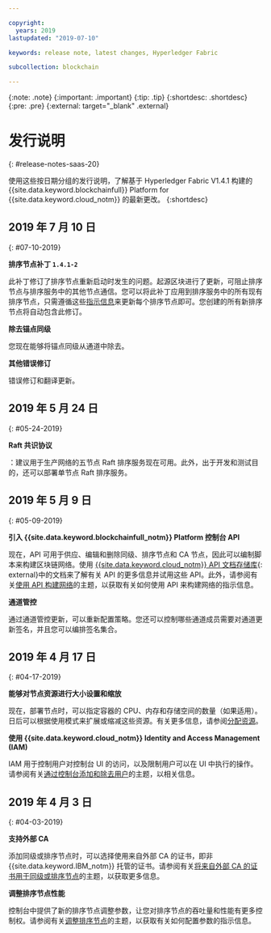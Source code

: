 ```yaml
---

copyright:
  years: 2019
lastupdated: "2019-07-10"

keywords: release note, latest changes, Hyperledger Fabric

subcollection: blockchain

---
```


{:note: .note}
{:important: .important}
{:tip: .tip}
{:shortdesc: .shortdesc}
{:pre: .pre}
{:external: target="_blank" .external}

# 发行说明
{: #release-notes-saas-20}

使用这些按日期分组的发行说明，了解基于 Hyperledger Fabric V1.4.1 构建的 {{site.data.keyword.blockchainfull}} Platform for {{site.data.keyword.cloud_notm}} 的最新更改。
{:shortdesc}

## 2019 年 7 月 10 日
{: #07-10-2019}

**排序节点补丁 `1.4.1-2`**  

此补丁修订了排序节点重新启动时发生的问题。起源区块进行了更新，可阻止排序节点与排序服务中的其他节点通信。您可以将此补丁应用到排序服务中的所有现有排序节点，只需遵循这些[指示信息](/docs/services/blockchain?topic=blockchain-ibp-console-manage-console#ibp-console-manage-patch)来更新每个排序节点即可。您创建的所有新排序节点将自动包含此修订。

**除去锚点同级**  

您现在能够将锚点同级从通道中除去。

**其他错误修订**  

错误修订和翻译更新。

## 2019 年 5 月 24 日
{: #05-24-2019}

**Raft 共识协议**  

：建议用于生产网络的五节点 Raft 排序服务现在可用。此外，出于开发和测试目的，还可以部署单节点 Raft 排序服务。

## 2019 年 5 月 9 日
{: #05-09-2019}

**引入 {{site.data.keyword.blockchainfull_notm}} Platform 控制台 API**

现在，API 可用于供应、编辑和删除同级、排序节点和 CA 节点，因此可以编制脚本来构建区块链网络。使用 [{{site.data.keyword.cloud_notm}} API 文档存储库](/apidocs/blockchain#introduction){: external}中的文档来了解有关 API 的更多信息并试用这些 API。此外，请参阅有关[使用 API 构建网络](/docs/services/blockchain?topic=blockchain-ibp-v2-apis)的主题，以获取有关如何使用 API 来构建网络的指示信息。  

**通道管控**  

通过通道管控更新，可以重新配置策略。您还可以控制哪些通道成员需要对通道更新签名，并且您可以编排签名集合。

## 2019 年 4 月 17 日
{: #04-17-2019}

**能够对节点资源进行大小设置和缩放**  

现在，部署节点时，可以指定容器的 CPU、内存和存储空间的数量（如果适用）。日后可以根据使用模式来扩展或缩减这些资源。有关更多信息，请参阅[分配资源](/docs/services/blockchain?topic=blockchain-ibp-console-govern#ibp-console-govern-allocate-resources)。

**使用 {{site.data.keyword.cloud_notm}} Identity and Access Management (IAM)**  

IAM 用于控制用户对控制台 UI 的访问，以及限制用户可以在 UI 中执行的操作。请参阅有关[通过控制台添加和除去用户](/docs/services/blockchain?topic=blockchain-ibp-console-manage-console#ibp-console-manage-console-add-remove)的主题，以相关信息。

## 2019 年 4 月 3 日
{: #04-03-2019}

**支持外部 CA**

添加同级或排序节点时，可以选择使用来自外部 CA 的证书，即非 {{site.data.keyword.IBM_notm}} 托管的证书。请参阅有关[将来自外部 CA 的证书用于同级或排序节点](/docs/services/blockchain?topic=blockchain-ibp-console-build-network#ibp-console-build-network-third-party-ca)的主题，以获取更多信息。

**调整排序节点性能**

控制台中提供了新的排序节点调整参数，让您对排序节点的吞吐量和性能有更多控制权。请参阅有关[调整排序节点](/docs/services/blockchain?topic=blockchain-ibp-console-govern#ibp-console-govern-orderer-tuning)的主题，以获取有关如何配置参数的指示信息。
